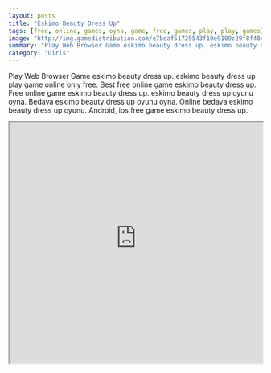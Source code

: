```yaml
---
layout: posts
title: "Eskimo Beauty Dress Up"
tags: [free, online, games, oyna, game, free, games, play, play, games]
image: "http://img.gamedistribution.com/e7beaf51729543f19e9189c29f8f48ce.jpg"
summary: "Play Web Browser Game eskimo beauty dress up. eskimo beauty dress up play game online only free. Best free online game eskimo beauty dress up. Free online game eskimo beauty dress up. eskimo beauty dress up oyunu oyna. Bedava eskimo beauty dress up oyunu oyna. Online bedava eskimo beauty dress up oyunu. Android, ios free game eskimo beauty dress up."
category: "Girls"
---
```


Play Web Browser Game eskimo beauty dress up. eskimo beauty dress up play game online only free. Best free online game eskimo beauty dress up. Free online game eskimo beauty dress up. eskimo beauty dress up oyunu oyna. Bedava eskimo beauty dress up oyunu oyna. Online bedava eskimo beauty dress up oyunu. Android, ios free game eskimo beauty dress up.

<iframe width="100%" height="480px;" src="http://flash.gamedistribution.com?game=e7beaf51729543f19e9189c29f8f48ce"></iframe>